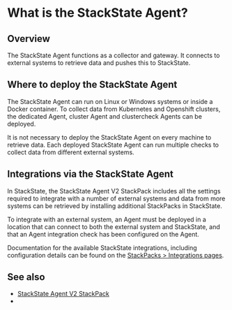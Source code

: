 # What is the StackState Agent?

## Overview

The StackState Agent functions as a collector and gateway. It connects to external systems to retrieve data and pushes this to StackState. 

## Where to deploy the StackState Agent

The StackState Agent can run on Linux or Windows systems or inside a Docker container. To collect data from Kubernetes and Openshift clusters, the dedicated Agent, cluster Agent and clustercheck Agents can be deployed.

It is not necessary to deploy the StackState Agent on every machine to retrieve data. Each deployed StackState Agent can run multiple checks to collect data from different external systems.

## Integrations via the StackState Agent

In StackState, the StackState Agent V2 StackPack includes all the settings required to integrate with a number of external systems and data from more systems can be retrieved by installing additional StackPacks in StackState. 

To integrate with an external system, an Agent must be deployed in a location that can connect to both the external system and StackState, and that an Agent integration check has been configured on the Agent. 

Documentation for the available StackState integrations, including configuration details can be found on the [StackPacks > Integrations pages](/stackpacks/integrations/).


## See also

* [StackState Agent V2 StackPack](/stackpacks/integrations/agent.md)
* 